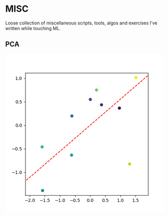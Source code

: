 # MISC

Loose collection of miscellaneous scripts, tools, algos and exercises I've written while touching ML.

## PCA

![pca_rotation](imgs/pca_rotation.gif)
